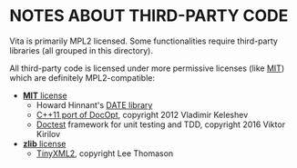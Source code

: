 # NOTES ABOUT THIRD-PARTY CODE

Vita is primarily MPL2 licensed. Some functionalities require third-party libraries (all grouped in this directory).

All third-party code is licensed under more permissive licenses (like [MIT][mit]) which are definitely MPL2-compatible:

- [**MIT** license][mit]
  - Howard Hinnant's [DATE library][date]
  - [C++11 port of DocOpt][docopt], copyright 2012 Vladimir Keleshev
  - [Doctest][doctest] framework for unit testing and TDD, copyright 2016 Viktor Kirilov
- [**zlib** license][zlib]
  - [TinyXML2][tinyxml2], copyright Lee Thomason


[date]: https://github.com/HowardHinnant/date
[docopt]: https://github.com/docopt/docopt.cpp
[doctest]: https://github.com/onqtam/doctest
[mit]: https://opensource.org/licenses/MIT
[tinyxml2]: https://github.com/leethomason/tinyxml2
[zlib]: https://opensource.org/licenses/Zlib